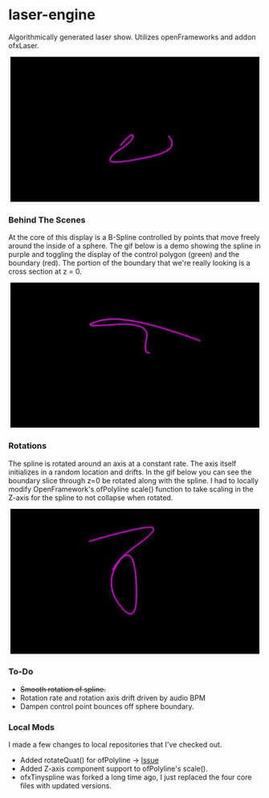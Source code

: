 # laser-engine
Algorithmically generated laser show. Utilizes openFrameworks and addon ofxLaser.

<p align="center">
<img src="/media/nominal.gif" width="496" height="289">
</p>

### Behind The Scenes
At the core of this display is a B-Spline controlled by points that move freely around the
inside of a sphere. The gif below is a demo showing the spline in purple and toggling the display of the control polygon (green) and the boundary (red). The portion of the boundary that we're really looking is a cross section at z = 0. 

<p align="center">
<img src="/media/spline_details.gif" width="496" height="289">
</p>

### Rotations
The spline is rotated around an axis at a constant rate. The axis itself initializes in a random location and drifts. In
the gif below you can see the boundary slice through z=0 be rotated along with the
spline. I had to locally modify OpenFramework's ofPolyline scale() function to take scaling in the Z-axis for the spline
to not collapse when rotated.

<p align="center">
<img src="/media/rotation.gif" width="496" height="289">
</p>

### To-Do
- ~~Smooth rotation of spline.~~
- Rotation rate and rotation axis drift driven by audio BPM
- Dampen control point bounces off sphere boundary.

### Local Mods
I made a few changes to local repositories that I've checked out.
- Added rotateQuat() for ofPolyline -> [Issue](https://github.com/openframeworks/openFrameworks/issues/6267)
- Added Z-axis component support to ofPolyline's scale().
- ofxTinyspline was forked a long time ago, I just replaced the four core files with updated versions.
